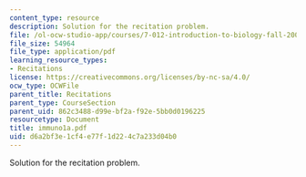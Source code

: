 ```yaml
---
content_type: resource
description: Solution for the recitation problem.
file: /ol-ocw-studio-app/courses/7-012-introduction-to-biology-fall-2004/d6a2bf3e1cf4e77f1d224c7a233d04b0_immuno1a.pdf
file_size: 54964
file_type: application/pdf
learning_resource_types:
- Recitations
license: https://creativecommons.org/licenses/by-nc-sa/4.0/
ocw_type: OCWFile
parent_title: Recitations
parent_type: CourseSection
parent_uid: 862c3488-d99e-bf2a-f92e-5bb0d0196225
resourcetype: Document
title: immuno1a.pdf
uid: d6a2bf3e-1cf4-e77f-1d22-4c7a233d04b0
---
```

Solution for the recitation problem.